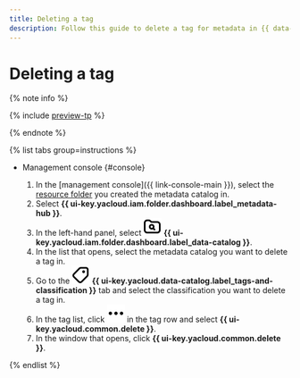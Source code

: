 ```yaml
---
title: Deleting a tag
description: Follow this guide to delete a tag for metadata in {{ data-catalog-full-name }}.
---
```


# Deleting a tag

{% note info %}

{% include [preview-tp](../../../_includes/preview-tp.md) %}

{% endnote %}

{% list tabs group=instructions %}

- Management console {#console}

  1. In the [management console]({{ link-console-main }}), select the [resource folder](../../../resource-manager/concepts/resources-hierarchy.md#folder) you created the metadata catalog in.
  1. Select **{{ ui-key.yacloud.iam.folder.dashboard.label_metadata-hub }}**.
  1. In the left-hand panel, select ![image](../../../_assets/console-icons/folder-magnifier.svg) **{{ ui-key.yacloud.iam.folder.dashboard.label_data-catalog }}**.
  1. In the list that opens, select the metadata catalog you want to delete a tag in.
  1. Go to the ![image](../../../_assets/console-icons/tag.svg) **{{ ui-key.yacloud.data-catalog.label_tags-and-classification }}** tab and select the classification you want to delete a tag in.
  1. In the tag list, click ![image](../../../_assets/console-icons/ellipsis.svg) in the tag row and select **{{ ui-key.yacloud.common.delete }}**.
  1. In the window that opens, click **{{ ui-key.yacloud.common.delete }}**.

{% endlist %}
